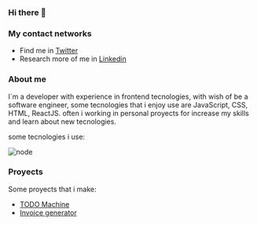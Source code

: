 ### Hi there 👋




### My contact networks

- Find me in [Twitter](https://twitter.com/sr_jito)
- Research more of me in [Linkedin](https://www.linkedin.com/in/sergio-sanhueza-osorio-b289b4124/)


### About me

I´m a developer with experience in frontend tecnologies, with wish of be a software engineer, some tecnologies that i enjoy use are JavaScript, CSS, HTML, ReactJS. often i working in personal proyects for increase my skills and learn about new tecnologies.

some tecnologies i use:

![node]({https://img.shields.io/badge/Node.js-339933?style=for-the-badge&logo=nodedotjs&logoColor=white})


### Proyects

Some proyects that i make:

- [TODO Machine](https://jito-jito.github.io/Basic-of-React---Project-TODO-Machine/)
- [Invoice generator](https://jito-jito.github.io/GeneradorDeFacturas/)

<!--
**jito-jito/jito-jito** is a ✨ _special_ ✨ repository because its `README.md` (this file) appears on your GitHub profile.

Here are some ideas to get you started:

- 🔭 I’m currently working on ...
- 🌱 I’m currently learning ...
- 👯 I’m looking to collaborate on ...
- 🤔 I’m looking for help with ...
- 💬 Ask me about ...
- 📫 How to reach me: ...
- 😄 Pronouns: ...
- ⚡ Fun fact: ...
-->

